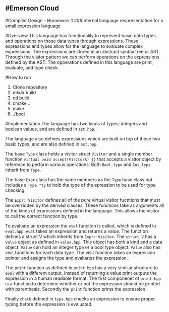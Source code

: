 #Emerson Cloud
--------------
#Compiler Design - Homework 1
###Internal language respresentation for a small expression language 

#Overview
This language has functionalily to represent basic data types and operations on those data
types through expressions. These expressions and types allow for the language to evaluate 
complex expressions. The expressions are stored in an abstract syntax tree or AST. Through 
the visitor
pattern we can perform operations on the expressions defined by the AST. The opperations 
defined in this language are print, evaluate, and type check.

#How to run
1. Clone repository
2. mkdir build
3. cd build
4. cmake ..
5. make
6. ./bool

#Implementation
The language has two kinds of types; integers and boolean values, and are defined in `ast.hpp`.

The language also defines expressions which are built on top of these two basic types, and are also 
defined in `ast.hpp`.

The base `Type` class holds a visitor struct `Visitor` and a single member function `virtual
void accept(Visitor&) {}` that accepts a visitor object by reference to perform various operations. 
Both `Bool_type` and `Int_type` inherit from `Type`. 

The base `Expr` class has the same members as the `Type` base class but includes a `Type *ty` to 
hold the type of the epression to be used for type checking.

The `Expr::Visitor` defines all of the pure virtual visitor fucntions that must be overridden by
the derived classes. These functions take as arguments all of the kinds of expressions defined
in the language. This allows the visitor to call the correct function by type.

To evaluate an expression the `eval` function is called, which is defined in
`eval.hpp`. `eval` takes an expression and returns a value. The function defines 
a struct V which inherits from `Expr::Visitor`. 
The `struct V` has a `Value` object as defined in `value.hpp`. This object has
both a kind and a data object. `Value` can hold an integer type or a bool type object. 
`Value` also has visit functions for each data type. The visit function takes an
expression pointer and assigns the type and evaluates the expression.

The `print` function as defined in `print.hpp` has a very similiar structure to `eval`
with a different output. Instead of returning a value print outputs the expression 
in a human readable format. The first componenet of `print.hpp` is a function to 
determine whether or not the expression should be printed with parenthesis. Secondly
the `print` function prints the expression.

Finally `check` defined in `type.hpp` checks an expression to ensure proper typing 
before the expression is evaluated.

